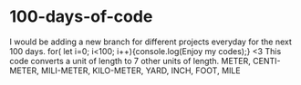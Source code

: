 # 100-days-of-code
I would be adding a new branch for different projects everyday for the next 100 days. for( let i=0; i&lt;100; i++){console.log(Enjoy my codes);} &lt;3
This code converts a unit of length to 7 other units of length.
METER, CENTI-METER, MILI-METER, KILO-METER, YARD, INCH, FOOT, MILE
